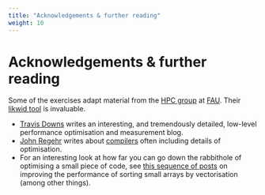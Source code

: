 ```yaml
---
title: "Acknowledgements & further reading"
weight: 10
---
```


# Acknowledgements & further reading

Some of the exercises adapt material from the [HPC
group](https://hpc.fau.de/research/research-interests/) at
[FAU](https://hpc.fau.de/research/research-interests/). Their [likwid
tool](https://github.com/RRZE-HPC/likwid/) is invaluable.

- [Travis Downs](https://hpc.fau.de/research/research-interests/)
  writes an interesting, and tremendously detailed, low-level
  performance optimisation and measurement blog.
- [John Regehr](http://www.cs.utah.edu/~regehr/) writes about
  [compilers](https://blog.regehr.org) often including details of
  optimisation.
- For an interesting look at how far you can go down the rabbithole of
  optimising a small piece of code, see [this sequence of
  posts](https://bits.houmus.org) on improving the performance of
  sorting small arrays by vectorisation (among other things).

